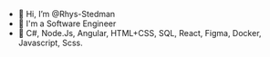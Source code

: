 - 👋 Hi, I’m @Rhys-Stedman
- 👀 I'm a Software Engineer
- 🌱 C#, Node.Js, Angular, HTML+CSS, SQL, React, Figma, Docker, Javascript, Scss.
